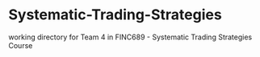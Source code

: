# Systematic-Trading-Strategies

working directory for Team 4 in FINC689 - Systematic Trading Strategies Course
